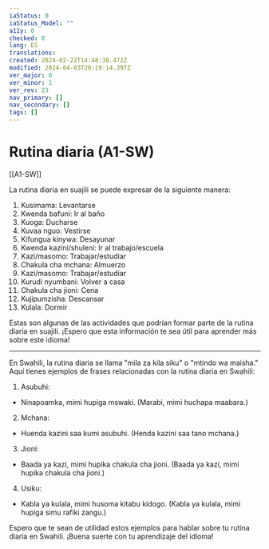 ```yaml
---
iaStatus: 0
iaStatus_Model: ""
a11y: 0
checked: 0
lang: ES
translations: 
created: 2024-02-22T14:48:38.472Z
modified: 2024-04-03T20:19:14.397Z
ver_major: 0
ver_minor: 1
ver_rev: 23
nav_primary: []
nav_secondary: []
tags: []
---
```

# Rutina diaria (A1-SW)

[[A1-SW]]

La rutina diaria en suajili se puede expresar de la siguiente manera:

1. Kusimama: Levantarse
2. Kwenda bafuni: Ir al baño
3. Kuoga: Ducharse
4. Kuvaa nguo: Vestirse
5. Kifungua kinywa: Desayunar
6. Kwenda kazini/shuleni: Ir al trabajo/escuela
7. Kazi/masomo: Trabajar/estudiar
8. Chakula cha mchana: Almuerzo
9. Kazi/masomo: Trabajar/estudiar
10. Kurudi nyumbani: Volver a casa
11. Chakula cha jioni: Cena
12. Kujipumzisha: Descansar
13. Kulala: Dormir

Estas son algunas de las actividades que podrían formar parte de la rutina diaria en suajili. ¡Espero que esta información te sea útil para aprender más sobre este idioma!
 
---

En Swahili, la rutina diaria se llama "mila za kila siku" o "mtindo wa maisha." Aquí tienes ejemplos de frases relacionadas con la rutina diaria en Swahili:

1. Asubuhi:
- Ninapoamka, mimi hupiga mswaki.
(Marabi, mimi huchapa maabara.)

2. Mchana:
- Huenda kazini saa kumi asubuhi.
(Henda kazini saa tano mchana.)

3. Jioni:
- Baada ya kazi, mimi hupika chakula cha jioni.
(Baada ya kazi, mimi hupika chakula cha jioni.)

4. Usiku:
- Kabla ya kulala, mimi husoma kitabu kidogo.
(Kabla ya kulala, mimi hupiga simu rafiki zangu.)

Espero que te sean de utilidad estos ejemplos para hablar sobre tu rutina diaria en Swahili. ¡Buena suerte con tu aprendizaje del idioma!
